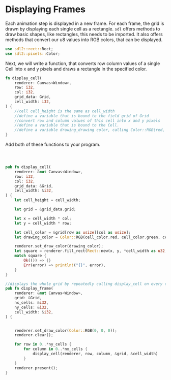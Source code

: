 # Displaying Frames

Each animation step is displayed in a new frame. For each frame, the grid is drawn by displaying each single cell as a rectangle. `sdl` offers methods to draw basic shapes, like rectangles, this needs to be imported. It also offers methods that convert our u8 values into RGB colors, that can be displayed.

```rust
use sdl2::rect::Rect;
use sdl2::pixels::Color;
```

Next, we will write a function, that converts row column values of a single Cell into x and y pixels and draws a rectangle in the specified color.
```rust
fn display_cell(
    renderer: Canvas<Window>,
    row: i32,
    col: i32,
    grid_data: Grid,
    cell_width: i32,
) {
    //cell cell_height is the same as cell_width
    //define a variable that is bound to the field grid of Grid
    //convert row and column values of this cell into x and y pixels
    //define a variable that is bound to the Cell.
    //define a variable drawing_drawing color, calling Color::RGB(red, green, blue)
}
```

Add both of these functions to your program.

```rust



pub fn display_cell(
    renderer: &mut Canvas<Window>,
    row: i32,
    col: i32,
    grid_data: &Grid,
    cell_width: &i32,
) {
    let cell_height = cell_width;

    let grid = &grid_data.grid;

    let x = cell_width * col;
    let y = cell_width * row;

    let cell_color = &grid[row as usize][col as usize];
    let drawing_color = Color::RGB(cell_color.red, cell_color.green, cell_color.blue);

    renderer.set_draw_color(drawing_color);
    let square = renderer.fill_rect(Rect::new(x, y, *cell_width as u32, *cell_height as u32));
    match square {
        Ok(()) => {}
        Err(error) => println!("{}", error),
    }
}

//displays the whole grid by repeatedly calling display_cell on every cell
pub fn display_frame(
    renderer: &mut Canvas<Window>,
    grid: &Grid,
    nx_cells: &i32,
    ny_cells: &i32,
    cell_width: &i32,
) {


    renderer.set_draw_color(Color::RGB(0, 0, 0));
    renderer.clear();

    for row in 0..*ny_cells {
        for column in 0..*nx_cells {
            display_cell(renderer, row, column, &grid, &cell_width)
        }
    }
    renderer.present();
}
```
